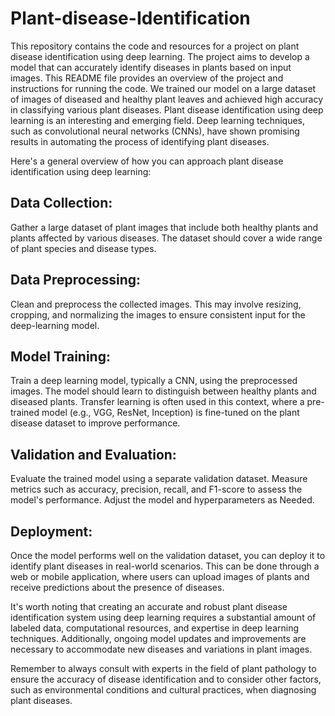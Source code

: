 # Plant-disease-Identification
This repository contains the code and resources for a project on plant disease identification using deep learning. The project aims to develop a model that can accurately identify diseases in plants based on input images. This README file provides an overview of the project and instructions for running the code. We trained our model on a large dataset of images of diseased and healthy plant leaves and achieved high accuracy in classifying various plant diseases.
Plant disease identification using deep learning is an interesting and emerging field. Deep learning techniques, such as convolutional neural networks (CNNs), have shown promising results in automating the process of identifying plant diseases.

Here's a general overview of how you can approach plant disease identification using deep learning:

## Data Collection:
Gather a large dataset of plant images that include both healthy plants and plants affected by various diseases. The dataset should cover a wide range of plant species and disease types.

## Data Preprocessing:
Clean and preprocess the collected images. This may involve resizing, cropping, and normalizing the images to ensure consistent input for the deep-learning model.

## Model Training:
Train a deep learning model, typically a CNN, using the preprocessed images. The model should learn to distinguish between healthy plants and diseased plants. Transfer learning is often used in this context, where a pre-trained model (e.g., VGG, ResNet, Inception) is fine-tuned on the plant disease dataset to improve performance.

## Validation and Evaluation:
Evaluate the trained model using a separate validation dataset. Measure metrics such as accuracy, precision, recall, and F1-score to assess the model's performance. Adjust the model and hyperparameters as Needed.

## Deployment:
Once the model performs well on the validation dataset, you can deploy it to identify plant diseases in real-world scenarios. This can be done through a web or mobile application, where users can upload images of plants and receive predictions about the presence of diseases.

It's worth noting that creating an accurate and robust plant disease identification system using deep learning requires a substantial amount of labeled data, computational resources, and expertise in deep learning techniques. Additionally, ongoing model updates and improvements are necessary to accommodate new diseases and variations in plant images.

Remember to always consult with experts in the field of plant pathology to ensure the accuracy of disease identification and to consider other factors, such as environmental conditions and cultural practices, when diagnosing plant diseases.







